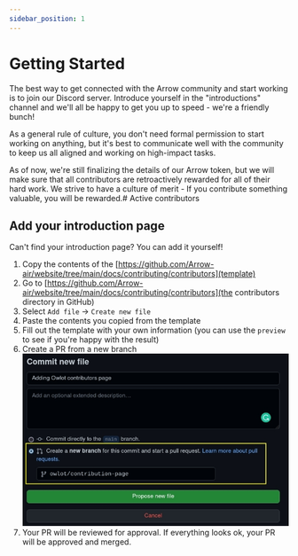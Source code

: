 ```yaml
---
sidebar_position: 1
---
```


# Getting Started

The best way to get connected with the Arrow community and start working is to join our Discord server. Introduce yourself in the "introductions" channel and we'll all be happy to get you up to speed - we're a friendly bunch!

As a general rule of culture, you don't need formal permission to start working on anything, but it's best to communicate well with the community to keep us all aligned and working on high-impact tasks. 

As of now, we're still finalizing the details of our Arrow token, but we will make sure that all contributors are retroactively rewarded for all of their hard work. We strive to have a culture of merit - If you contribute something valuable, you will be rewarded.# Active contributors

## Add your introduction page

Can't find your introduction page? You can add it yourself!
  1. Copy the contents of the [https://github.com/Arrow-air/website/tree/main/docs/contributing/contributors](template)
  2. Go to [https://github.com/Arrow-air/website/tree/main/docs/contributing/contributors](the contributors directory in GitHub)
  3. Select `Add file` -> `Create new file`
  4. Paste the contents you copied from the template
  5. Fill out the template with your own information (you can use the `preview` to see if you're happy with the result)
  6. Create a PR from a new branch
     ![image](assets/create_pr.jpg)
  7. Your PR will be reviewed for approval. If everything looks ok, your PR will be approved and merged.
